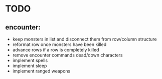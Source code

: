 # TODO

## encounter:
- keep monsters in list and disconnect them from row/column structure
- reformat row once monsters have been killed
- advance rows if a row is completely killed
- remove encounter commands dead/down characters
- implement spells
- implement sleep
- implement ranged weapons
